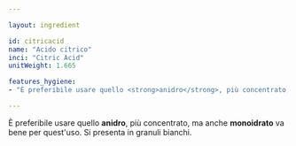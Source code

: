 ```yaml
---

layout: ingredient

id: citricacid
name: "Acido citrico"
inci: "Citric Acid"
unitWeight: 1.665

features_hygiene:
- "È preferibile usare quello <strong>anidro</strong>, più concentrato, ma anche <strong>monoidrato</strong> va bene per quest'uso. Si presenta in granuli bianchi."

---
```

È preferibile usare quello <strong>anidro</strong>, più concentrato, ma anche <strong>monoidrato</strong> va bene per quest'uso. Si presenta in granuli bianchi.